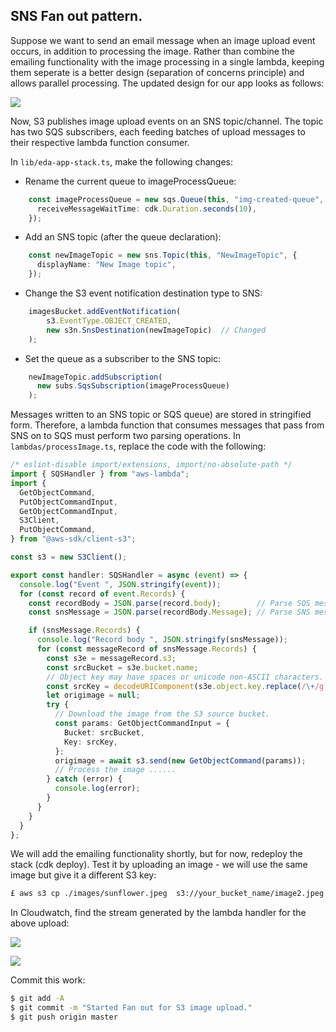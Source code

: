 ## SNS Fan out pattern.

Suppose we want to send an email message when an image upload event occurs, in addition to processing the image. Rather than combine the emailing functionality with the image processing in a single lambda, keeping them seperate is a better design (separation of concerns principle) and allows parallel processing. The updated design for our app looks as follows:

![][arch]

Now, S3 publishes image upload events on an SNS topic/channel. The topic has two SQS subscribers, each feeding batches of upload messages to their respective lambda function consumer.

In `lib/eda-app-stack.ts`, make the following changes:

+ Rename the current queue to imageProcessQueue:
~~~ts
    const imageProcessQueue = new sqs.Queue(this, "img-created-queue", {
      receiveMessageWaitTime: cdk.Duration.seconds(10),
    });
~~~
+ Add an SNS topic (after the queue declaration):
~~~ts
    const newImageTopic = new sns.Topic(this, "NewImageTopic", {
      displayName: "New Image topic",
    }); 
~~~
+ Change the S3 event notification destination type to SNS:  
~~~ts
    imagesBucket.addEventNotification(
        s3.EventType.OBJECT_CREATED,
        new s3n.SnsDestination(newImageTopic)  // Changed
    );
~~~
+ Set the queue as a subscriber to the SNS topic:
~~~ts
    newImageTopic.addSubscription(
      new subs.SqsSubscription(imageProcessQueue)
    );
~~~
Messages written to an SNS topic or SQS queue) are stored in stringified form. Therefore, a lambda function that consumes messages that pass from SNS on to  SQS must perform two parsing operations. In `lambdas/processImage.ts`, replace the code with the following:
~~~ts
/* eslint-disable import/extensions, import/no-absolute-path */
import { SQSHandler } from "aws-lambda";
import {
  GetObjectCommand,
  PutObjectCommandInput,
  GetObjectCommandInput,
  S3Client,
  PutObjectCommand,
} from "@aws-sdk/client-s3";

const s3 = new S3Client();

export const handler: SQSHandler = async (event) => {
  console.log("Event ", JSON.stringify(event));
  for (const record of event.Records) {
    const recordBody = JSON.parse(record.body);        // Parse SQS message
    const snsMessage = JSON.parse(recordBody.Message); // Parse SNS message

    if (snsMessage.Records) {
      console.log("Record body ", JSON.stringify(snsMessage));
      for (const messageRecord of snsMessage.Records) {
        const s3e = messageRecord.s3;
        const srcBucket = s3e.bucket.name;
        // Object key may have spaces or unicode non-ASCII characters.
        const srcKey = decodeURIComponent(s3e.object.key.replace(/\+/g, " "));
        let origimage = null;
        try {
          // Download the image from the S3 source bucket.
          const params: GetObjectCommandInput = {
            Bucket: srcBucket,
            Key: srcKey,
          };
          origimage = await s3.send(new GetObjectCommand(params));
          // Process the image ......
        } catch (error) {
          console.log(error);
        }
      }
    }
  }
};
~~~
We will add the emailing functionality shortly, but for now, redeploy the stack (cdk deploy). Test it by uploading an image - we will use the same image but give it a different S3 key:
~~~bash
£ aws s3 cp ./images/sunflower.jpeg  s3://your_bucket_name/image2.jpeg
~~~
In Cloudwatch, find the stream generated by the lambda handler for the above upload:

![][sns]

![][s3]

Commit this work:
~~~bash
$ git add -A
$ git commit -m "Started Fan out for S3 image upload."
$ git push origin master
~~~

[arch]: ./img/arch.png
[s3]: ./img/s3.png
[sns]: ./img/sns.png


